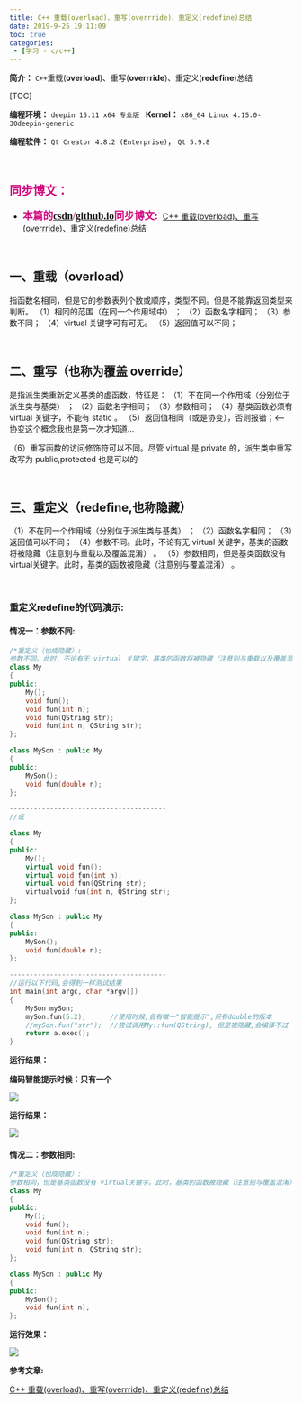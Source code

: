 ```yaml
---
title: C++ 重载(overload)、重写(overrride)、重定义(redefine)总结
date: 2019-9-25 19:11:09
toc: true
categories: 
 - [学习 - c/c++]
---
```




**简介：**  `C++`重载(**overload**)、重写(**overrride**)、重定义(**redefine**)总结

<!-- more -->

[TOC]

**编程环境：**  `deepin 15.11 x64 专业版 `    **Kernel：**  `x86_64 Linux 4.15.0-30deepin-generic`

**编程软件：**  `Qt Creator 4.8.2 (Enterprise)`， `Qt 5.9.8`

<br>

## <font color=#D0087E  face="幼圆">同步博文：</font>

- <font color=#D0087E  size=4 face="幼圆">**本篇的[csdn](https://blog.csdn.net/qq_33154343)/[github.io](https://touwoyimuli.github.io/)同步博文:** </font> [C++ 重载(overload)、重写(overrride)、重定义(redefine)总结](https://blog.csdn.net/qq_33154343/article/details/101298525) 

<br>

## 一、重载（overload）
指函数名相同，但是它的参数表列个数或顺序，类型不同。但是不能靠返回类型来判断。
（1）相同的范围（在同一个作用域中） ；
（2）函数名字相同；
（3）参数不同；
（4）virtual 关键字可有可无。
（5）返回值可以不同；

<br>

## 二、重写（也称为覆盖 override）
是指派生类重新定义基类的虚函数，特征是：
（1）不在同一个作用域（分别位于派生类与基类） ；
（2）函数名字相同；
（3）参数相同；
（4）基类函数必须有 virtual 关键字，不能有 static 。
（5）返回值相同（或是协变），否则报错；<—-协变这个概念我也是第一次才知道…

（6）重写函数的访问修饰符可以不同。尽管 virtual 是 private 的，派生类中重写改写为 public,protected 也是可以的

<br>

## 三、重定义（redefine,也称隐藏）
（1）不在同一个作用域（分别位于派生类与基类） ；
（2）函数名字相同；
（3）返回值可以不同；
（4）参数不同。此时，不论有无 virtual 关键字，基类的函数将被隐藏（注意别与重载以及覆盖混淆） 。
（5）参数相同，但是基类函数没有 virtual关键字。此时，基类的函数被隐藏（注意别与覆盖混淆） 。

<br>

### 重定义redefine的代码演示:

#### 情况一：参数不同:
```cpp
/*重定义（也成隐藏）:
参数不同。此时，不论有无 virtual 关键字，基类的函数将被隐藏（注意别与重载以及覆盖混淆）*/
class My
{
public:
    My();
    void fun();
    void fun(int n);
    void fun(QString str);
    void fun(int n, QString str);
};

class MySon : public My
{
public:
    MySon();
    void fun(double n);
};

---------------------------------------
//或

class My
{
public:
    My();
    virtual void fun();
    virtual void fun(int n);
    virtual void fun(QString str);
    virtualvoid fun(int n, QString str);
};

class MySon : public My
{
public:
    MySon();
    void fun(double n);
};

---------------------------------------
//运行以下代码,会得到一样测试结果 
int main(int argc, char *argv[])
{
    MySon mySon;
    mySon.fun(5.2);      //使用时候,会有唯一"智能提示",只有double的版本
    //mySon.fun("str");  //尝试调用My::fun(QString), 但是被隐藏,会编译不过
    return a.exec();
}

```

**运行结果：**

**编码智能提示时候：只有一个**

<img src="https://raw.githubusercontent.com/touwoyimuli/FigureBed/master/img/20190925191404.png"/>

**运行结果：**

<img src="https://raw.githubusercontent.com/touwoyimuli/FigureBed/master/img/20190925191439.png"/>

<br>

#### 情况二：参数相同:

```cpp
/*重定义（也成隐藏）:
参数相同，但是基类函数没有 virtual关键字。此时，基类的函数被隐藏（注意别与覆盖混淆） */
class My
{
public:
    My();
    void fun();
    void fun(int n);
    void fun(QString str);
    void fun(int n, QString str);
};

class MySon : public My
{
public:
    MySon();
    void fun(int n);
};
```
**运行效果：**

<img src="https://raw.githubusercontent.com/touwoyimuli/FigureBed/master/img/20190925191630.png"/>

<br>

**参考文章:**

 [C++ 重载(overload)、重写(overrride)、重定义(redefine)总结](https://www.cnblogs.com/tanky_woo/archive/2012/02/08/2343203.html)


